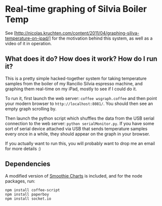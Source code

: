 Real-time graphing of Silvia Boiler Temp
===

See [http://nicolas.kruchten.com/content/2011/04/graphing-siliva-temperature-on-ipad/] for the motivation behind this system, as well as a video of it in operation.

What does it do? How does it work? How do I run it?
---

This is a pretty simple hacked-together system for taking temperature samples from the boiler of my Rancilio Silvia espresso machine, and graphing them real-time on my iPad, mostly to see if I could do it. 

To run it, first launch the web server: `coffee wsgraph.coffee` and then point your modern browser to `http://localhost:8081/`. You should then see an empty graph scrolling by.

Then launch the python script which shuffles the data from the USB serial connection to the web server: `python serialMonitor.py`. If you have some sort of serial device attached via USB that sends temperature samples every once in a while, they should appear on the graph in your browser.

If you actually want to run this, you will probably want to drop me an email for more details :)

Dependencies
---

A modified version of [Smoothie Charts](http://github.com/joewalnes/smoothie) is included, and for the node packages, run:

    npm install coffee-script
    npm install paperboy
    npm install socket.io


